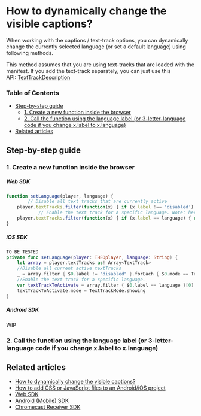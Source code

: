 # How to dynamically change the visible captions?

When working with the captions / text-track options, you can dynamically change the currently selected language (or set a default language) using following methods.

This method assumes that you are using text-tracks that are loaded with the manifest. If you add the text-track separately, you can just use this API: [TextTrackDescription](https://docs.portal.theoplayer.com/api-reference/web/theoplayer.texttrackdescription.md)

### Table of Contents
- [Step-by-step guide](#step-by-step-guide)
  - [1. Create a new function inside the browser](#1-create-a-new-function-inside-the-browser)
  - [2. Call the function using the language label (or 3-letter-language code if you change x.label to x.language)](#2-call-the-function-using-the-language-label-or-3-letter-language-code-if-you-change-xlabel-to-xlanguage)
- [Related articles](#related-articles)
  
## Step-by-step guide

### 1. Create a new function inside the browser

##### Web SDK

```js
function setLanguage(player, language) {
        // Disable all text tracks that are currently active
    player.textTracks.filter(function(x) { if (x.label !== 'disabled') { return x }}).forEach(function(x){x.mode='disabled';});
            // Enable the text track for a specific language. Note: here i searched on the label, you can also do x.language for the ISO 3 letter language code
    player.textTracks.filter(function(x) { if (x.label == language) { return x }})[0].mode = 'showing'
}
```

##### iOS SDK

```swift
TO BE TESTED
private func setLanguage(player: THEOplayer, language: String) {
    let array = player.textTracks as! Array<TextTrack>
    //Disable all current active textTracks
    _ = array.filter { $0.label != "disabled" }.forEach { $0.mode == TextTrackMode.disabled }
    //Enable the text track for a specific language.
    var textTrackToActivate = array.filter { $0.label == language }[0]
    textTrackToActivate.mode = TextTrackMode.showing
}	
```

##### Android SDK

WIP

### 2. Call the function using the language label (or 3-letter-language code if you change x.label to x.language)

## Related articles
- [How to dynamically change the visible captions?](01-how-to-dynamically-change-the-visible-captions.md)
- [How to add CSS or JavaScript files to an Android/iOS project](../../faq/01-how-to-add-css-or-javascript-files-to-android-ios.md)
- [Web SDK](../../getting-started/01-sdks/01-web/00-getting-started.md)
- [Android (Mobile) SDK](../../getting-started/01-sdks/02-android/00-getting-started.md)
- [Chromecast Receiver SDK](../../getting-started/01-sdks/06-chromecast/00-getting-started.md)
